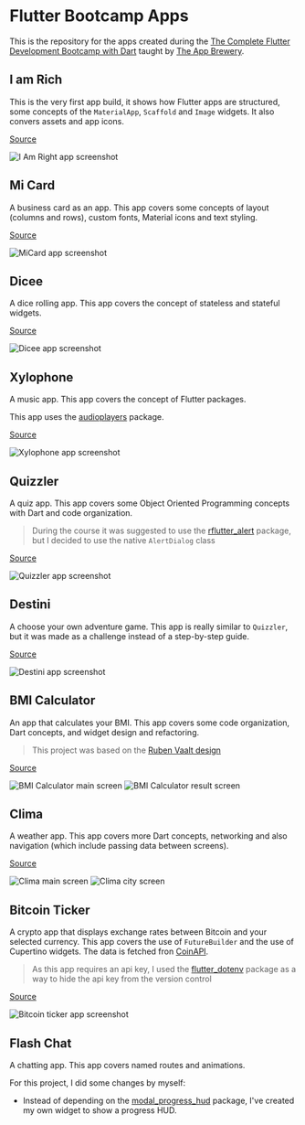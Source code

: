 # Flutter Bootcamp Apps

This is the repository for the apps created during the [The Complete Flutter Development Bootcamp with Dart](https://www.udemy.com/course/flutter-bootcamp-with-dart/) taught by [The App Brewery](https://github.com/londonappbrewery).

## I am Rich

This is the very first app build, it shows how Flutter apps are structured, some concepts of the `MaterialApp`, `Scaffold` and `Image` widgets. It also convers assets and app icons.

[Source](/im_rich)

![I Am Right app screenshot](screenshots/iamrich.png)

## Mi Card

A business card as an app. This app covers some concepts of layout (columns and rows), custom fonts, Material icons and text styling.

[Source](/mi_card)

![MiCard app screenshot](screenshots/micard.png)

## Dicee

A dice rolling app. This app covers the concept of stateless and stateful widgets.

[Source](/dicee)

![Dicee app screenshot](screenshots/dicee.png)

## Xylophone

A music app. This app covers the concept of Flutter packages.

This app uses the [audioplayers](https://pub.dev/packages/audioplayers) package.

[Source](/xylophone)

![Xylophone app screenshot](screenshots/xylophone.png)

## Quizzler

A quiz app. This app covers some Object Oriented Programming concepts with Dart and code organization.

> During the course it was suggested to use the [rflutter_alert](https://pub.dev/packages/rflutter_alert) package, but I decided to use the native `AlertDialog` class

[Source](/quizzler)

![Quizzler app screenshot](screenshots/quizzler.png)

## Destini

A choose your own adventure game. This app is really similar to `Quizzler`, but it was made as a challenge instead of a step-by-step guide.

[Source](/destini)

![Destini app screenshot](screenshots/destini.png)

## BMI Calculator

An app that calculates your BMI. This app covers some code organization, Dart concepts, and widget design and refactoring.

> This project was based on the [Ruben Vaalt design](https://dribbble.com/shots/4585382-Simple-BMI-Calculator)

[Source](/bmi)

![BMI Calculator main screen](screenshots/bmi.png) ![BMI Calculator result screen](screenshots/bmi2.png)

## Clima

A weather app. This app covers more Dart concepts, networking and also navigation (which include passing data between screens).

[Source](/clima)

![Clima main screen](screenshots/clima1.png) ![Clima city screen](screenshots/clima2.png)

## Bitcoin Ticker

A crypto app that displays exchange rates between Bitcoin and your selected currency. This app covers the use of `FutureBuilder` and the use of Cupertino widgets. The data is fetched fron [CoinAPI](https://www.coinapi.io/).

> As this app requires an api key, I used the [flutter_dotenv](https://pub.dev/packages/flutter_dotenv) package as a way to hide the api key from the version control

[Source](/bitcoin_ticker)

![Bitcoin ticker app screenshot](screenshots/bitcoin_ticker.png)

## Flash Chat

A chatting app. This app covers named routes and animations.

For this project, I did some changes by myself:

* Instead of depending on the [modal_progress_hud](https://pub.dev/packages/modal_progress_hud) package, I've created my own widget to show a progress HUD.
